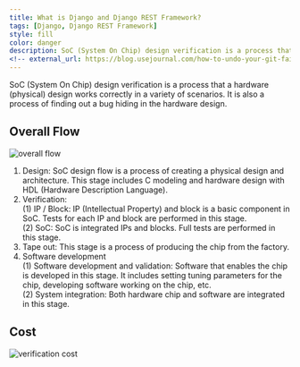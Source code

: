 ```yaml
---
title: What is Django and Django REST Framework?
tags: [Django, Django REST Framework]
style: fill
color: danger
description: SoC (System On Chip) design verification is a process that the product works correctly in a variety of scenarios. It is also a process of finding out bugs and defects hiding in the hardware design.
<!-- external_url: https://blog.usejournal.com/how-to-undo-your-git-failure-b76e31ecac74 -->
---
```


SoC (System On Chip) design verification is a process that a hardware (physical) design works correctly in a variety of scenarios. It is also a process of finding out a bug hiding in the hardware design. <br>

## Overall Flow
![overall flow](https://drive.google.com/uc?id=19uEBxrxZEhszDdGEZ_lvyWdA-YFsaQnR) <br>
1. Design: SoC design flow is a process of creating a physical design and architecture. This stage includes C modeling and hardware design with HDL (Hardware Description Language).  <br>
2. Verification: <br>
  (1) IP / Block: IP (Intellectual Property) and block is a basic component in SoC. Tests for each IP and block are performed in this stage.<br>
  (2) SoC: SoC is integrated IPs and blocks. Full tests are performed in this stage.<br>
3. Tape out: This stage is a process of producing the chip from the factory. <br>
4. Software development <br>
  (1) Software development and validation: Software that enables the chip is developed in this stage. It includes setting tuning parameters for the chip, developing software working on the chip, etc.<br>
  (2) System integration: Both hardware chip and software are integrated in this stage.<br>

## Cost
![verification cost](https://community.cadence.com/resized-image/__size/500x0/__key/communityserver-blogs-components-weblogfiles/00-00-00-01-06/michal2.png) <br>